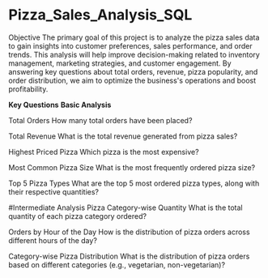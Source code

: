 # Pizza_Sales_Analysis_SQL
Objective
The primary goal of this project is to analyze the pizza sales data to gain insights into customer preferences, sales performance, and order trends. This analysis will help improve decision-making related to inventory management, marketing strategies, and customer engagement. By answering key questions about total orders, revenue, pizza popularity, and order distribution, we aim to optimize the business's operations and boost profitability.

**Key Questions**
**Basic Analysis**

Total Orders
How many total orders have been placed?

Total Revenue
What is the total revenue generated from pizza sales?

Highest Priced Pizza
Which pizza is the most expensive?

Most Common Pizza Size
What is the most frequently ordered pizza size?

Top 5 Pizza Types
What are the top 5 most ordered pizza types, along with their respective quantities?

#Intermediate Analysis
Pizza Category-wise Quantity
What is the total quantity of each pizza category ordered?

Orders by Hour of the Day
How is the distribution of pizza orders across different hours of the day?

Category-wise Pizza Distribution
What is the distribution of pizza orders based on different categories (e.g., vegetarian, non-vegetarian)?
